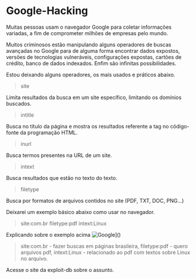 # Google-Hacking

Muitas pessoas usam o navegador Google para coletar informações variadas, a fim de comprometer milhões de empresas pelo mundo.

Muitos criminosos estão manipulando alguns operadores de buscas avançadas no Google para de alguma forma encontrar dados expostos, versões de tecnologias vulneráveis, configurações expostas, cartões de crédito, banco de dados indexados. Enfim são infinitas possibilidades.

Estou deixando alguns operadores, os mais usados e práticos abaixo.

> site

Limita resultados da busca em um site específico, limitando os domínios buscados.

> intitle

Busca no título da página e mostra os resultados referente a tag <intitle> no código-fonte da programação HTML.

> inurl

Busca termos presentes na URL de um site.

> intext

Busca resultados que estão no texto do texto.

> filetype

Busca por formatos de arquivos contidos no site (PDF, TXT, DOC, PNG...)

Deixarei um exemplo básico abaixo como usar no navegador.
> site:com.br filetype:pdf intext:Linux

Explicando sobre o exemplo acima
![Google](https://img.shields.io/badge/google-4285F4?style=for-the-badge&logo=google&logoColor=white=l&link=)]()

> site:com.br - fazer buscas em páginas brasileira, filetype:pdf - quero arquivos pdf, intext:Linux - relacionado ao pdf com textos sobre Linux no arquivo.

Acesse o site da exploit-db sobre o assunto.
>>>>>
